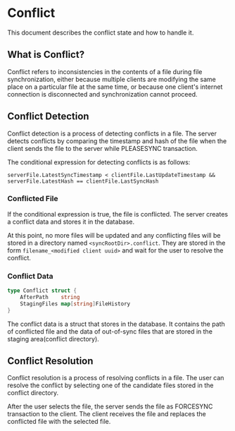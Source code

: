 # Conflict

This document describes the conflict state and how to handle it.

## What is Conflict?

Conflict refers to inconsistencies in the contents of a file during file synchronization, either because multiple clients are modifying the same place on a particular file at the same time, or because one client's internet connection is disconnected and synchronization cannot proceed.

## Conflict Detection

Conflict detection is a process of detecting conflicts in a file. The server detects conflicts by comparing the timestamp and hash of the file when the client sends the file to the server while PLEASESYNC transaction.

The conditional expression for detecting conflicts is as follows:

```
serverFile.LatestSyncTimestamp < clientFile.LastUpdateTimestamp && serverFile.LatestHash == clientFile.LastSyncHash
```

### Conflicted File

If the conditional expression is true, the file is conflicted. The server creates a conflict data and stores it in the database.

At this point, no more files will be updated and any conflicting files will be stored in a directory named `<syncRootDir>.conflict`. They are stored in the form `filename_<modified client uuid>` and wait for the user to resolve the conflict.

### Conflict Data

```go
type Conflict struct {
	AfterPath    string
	StagingFiles map[string]FileHistory
}
```

The conflict data is a struct that stores in the database. It contains the path of conflicted file and the data of out-of-sync files that are stored in the staging area(conflict directory).

## Conflict Resolution

Conflict resolution is a process of resolving conflicts in a file. The user can resolve the conflict by selecting one of the candidate files stored in the conflict directory.

After the user selects the file, the server sends the file as FORCESYNC transaction to the client. The client receives the file and replaces the conflicted file with the selected file.
